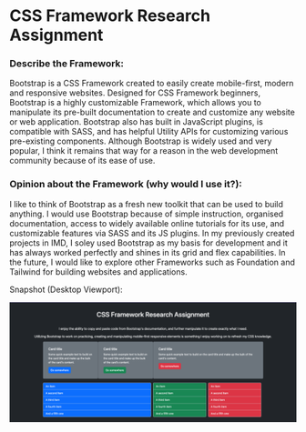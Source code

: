 # CSS Framework Research Assignment

### Describe the Framework:
Bootstrap is a CSS Framework created to easily create mobile-first, modern and responsive websites. Designed for CSS Framework beginners, Bootstrap is a highly customizable Framework, which allows you to manipulate its pre-built documentation to create and customize any website or web application. Bootstrap also has built in JavaScript plugins, is compatible with SASS, and has helpful Utility APIs for customizing various pre-existing components. Although Bootstrap is widely used and very popular, I think it remains that way for a reason in the web development community because of its ease of use.

### Opinion about the Framework (why would I use it?):
I like to think of Bootstrap as a fresh new toolkit that can be used to build anything. I would use Bootstrap because of simple instruction, organised documentation, access to widely available online tutorials for its use, and customizable features via SASS and its JS plugins. In my previously created projects in IMD, I soley used Bootstrap as my basis for development and it has always worked perfectly and shines in its grid and flex capabilities. In the future, I would like to explore other Frameworks such as Foundation and Tailwind for building websites and applications.

Snapshot (Desktop Viewport):

![Snapshot](snapshot_desktop.png)